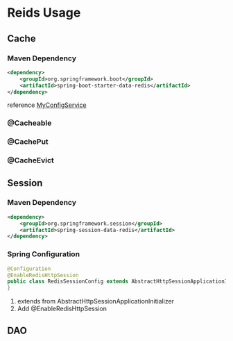 # Reids Usage

## Cache

### Maven Dependency
```xml
<dependency>
    <groupId>org.springframework.boot</groupId>
    <artifactId>spring-boot-starter-data-redis</artifactId>
</dependency>
```
reference [MyConfigService]("./src/main/java/tw/elliot/redis/service/MyConfigService.java")
### @Cacheable
### @CachePut
### @CacheEvict

## Session

### Maven Dependency

```xml
<dependency>
    <groupId>org.springframework.session</groupId>
    <artifactId>spring-session-data-redis</artifactId>
</dependency>
```

### Spring Configuration

```java 
@Configuration
@EnableRedisHttpSession
public class RedisSessionConfig extends AbstractHttpSessionApplicationInitializer {
}
```

1. extends from AbstractHttpSessionApplicationInitializer
2. Add @EnableRedisHttpSession

## DAO